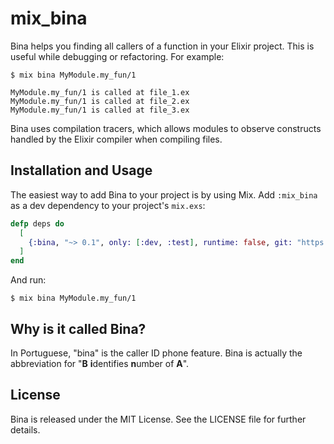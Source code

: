 # mix_bina
Bina helps you finding all callers of a function in your Elixir project. This is
useful while debugging or refactoring. For example:

```
$ mix bina MyModule.my_fun/1

MyModule.my_fun/1 is called at file_1.ex
MyModule.my_fun/1 is called at file_2.ex
MyModule.my_fun/1 is called at file_3.ex
```

Bina uses compilation tracers, which allows modules to observe constructs handled
by the Elixir compiler when compiling files.

## Installation and Usage
The easiest way to add Bina to your project is by using Mix. Add `:mix_bina` as
a dev dependency to your project's `mix.exs`:

```elixir
defp deps do
  [
    {:bina, "~> 0.1", only: [:dev, :test], runtime: false, git: "https://github.com/vinibrsl/mix_bina.git"}
  ]
end
```

And run:

```
$ mix bina MyModule.my_fun/1
```

## Why is it called Bina?
In Portuguese, "bina" is the caller ID phone feature. Bina is actually the
abbreviation for "**B** **i**dentifies **n**umber of **A**".

## License
Bina is released under the MIT License. See the LICENSE file for further details.

